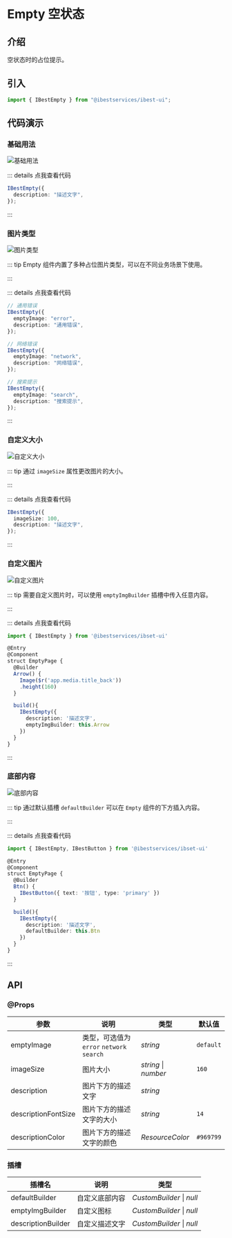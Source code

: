 # Empty 空状态

## 介绍

空状态时的占位提示。

## 引入

```ts
import { IBestEmpty } from "@ibestservices/ibest-ui";
```

## 代码演示

### 基础用法

![基础用法](./images/basic.png)

::: details 点我查看代码

```ts
IBestEmpty({
  description: "描述文字",
});
```

:::

### 图片类型

![图片类型](./images/empty-type.png)

::: tip
Empty 组件内置了多种占位图片类型，可以在不同业务场景下使用。

:::

::: details 点我查看代码

```ts
// 通用错误
IBestEmpty({
  emptyImage: "error",
  description: "通用错误",
});

// 网络错误
IBestEmpty({
  emptyImage: "network",
  description: "网络错误",
});

// 搜索提示
IBestEmpty({
  emptyImage: "search",
  description: "搜索提示",
});
```

:::

### 自定义大小

![自定义大小](./images/empty-size.png)

::: tip
通过 `imageSize` 属性更改图片的大小。

:::

::: details 点我查看代码

```ts
IBestEmpty({
  imageSize: 100,
  description: "描述文字",
});
```

:::

### 自定义图片

![自定义图片](./images/empty-custom.png)

::: tip
需要自定义图片时，可以使用 `emptyImgBuilder` 插槽中传入任意内容。

:::

::: details 点我查看代码

```ts
import { IBestEmpty } from '@ibestservices/ibset-ui'

@Entry
@Component
struct EmptyPage {
  @Builder
  Arrow() {
    Image($r('app.media.title_back'))
    .height(160)
  }

  build(){
    IBestEmpty({
      description: '描述文字',
      emptyImgBuilder: this.Arrow
    })
  }
}
```

:::

### 底部内容

![底部内容](./images/empty-footer.png)

::: tip
通过默认插槽 `defaultBuilder` 可以在 `Empty` 组件的下方插入内容。

:::

::: details 点我查看代码

```ts
import { IBestEmpty, IBestButton } from '@ibestservices/ibset-ui'

@Entry
@Component
struct EmptyPage {
  @Builder
  Btn() {
    IBestButton({ text: '按钮', type: 'primary' })
  }

  build(){
    IBestEmpty({
      description: '描述文字',
      defaultBuilder: this.Btn
    })
  }
}
```

:::

## API

### @Props

| 参数                | 说明                                     | 类型          | 默认值  |
| ------------------- | ----------------------------------------| -------------| ---- |
| emptyImage          | 类型，可选值为 `error` `network` `search` | _string_      | `default`    |
| imageSize           | 图片大小                                 | _string_ \| _number_ | `160` |
| description         | 图片下方的描述文字                         | _string_ |   |
| descriptionFontSize | 图片下方的描述文字的大小                    | _string_ | `14` |
| descriptionColor    | 图片下方的描述文字的颜色                    | _ResourceColor_ | `#969799` |

### 插槽

| 插槽名             | 说明           | 类型                      |
| ------------------ | -------------- | ------------------------- |
| defaultBuilder     | 自定义底部内容 | _CustomBuilder_ \| _null_ |
| emptyImgBuilder    | 自定义图标     | _CustomBuilder_ \| _null_ |
| descriptionBuilder | 自定义描述文字 | _CustomBuilder_ \| _null_ |
